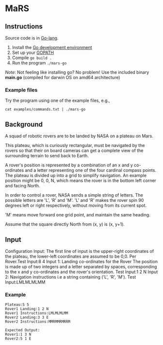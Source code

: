 # MaRS

## Instructions

Source code is in [Go-lang](https://golang.org).
1. Install the [Go development environment](https://golang.org/doc/install)
2. Set up your [GOPATH](https://golang.org/doc/code.html#GOPATH)
3. Compile `go build .`
4. Run the program `./mars-go`

*Note*: Not feeling like installing go? No problem! Use the included binary **main.go** (compiled for darwin OS on amd64 architecture)

### Example files

Try the program using one of the example files, e.g.,

`cat examples/commands.txt | ./mars-go`

## Background

A squad of robotic rovers are to be landed by NASA on a plateau on Mars.

This plateau, which is curiously rectangular, must be navigated by the rovers so that their on board cameras can get a complete view of the surrounding terrain to send back to Earth.

A rover's position is represented by a combination of an x and y co-ordinates and a letter representing one of the four cardinal compass points. The plateau is divided up into a grid to simplify navigation. An example position might be 0, 0, N, which means the rover is in the bottom left corner and facing North.

In order to control a rover, NASA sends a simple string of letters. The possible letters are 'L', 'R' and 'M'. 'L' and 'R' makes the rover spin 90 degrees left or right respectively, without moving from its current spot.

'M' means move forward one grid point, and maintain the same heading.

Assume that the square directly North from (x, y) is (x, y+1).

## Input

Configuration Input: The first line of input is the upper-right coordinates of the plateau, the lower-left coordinates are assumed to be 0,0.
Per Rover.Test Input:8 4
Input 1: Landing co-ordinates for the Rover The position is made up of two integers and a letter separated by spaces, corresponding to the x and y co-ordinates and the rover's orientation. Test Input:1 2 N
Input 2: Navigation instructions i.e a string containing ('L', 'R', 'M'). Test Input:LMLMLMLMM

### Example

```
Plateau:5 5
Rover1 Landing:1 2 N
Rover1 Instructions:LMLMLMLMM
Rover2 Landing:3 3 E
Rover2 Instructions:MMRMMRMRRM

Expected Output:
Rover1:1 3 N
Rover2:5 1 E
```
